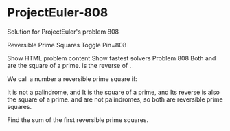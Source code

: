 # ProjectEuler-808
Solution for ProjectEuler's problem 808

Reversible Prime Squares
Toggle Pin=808

 Show HTML problem content Show fastest solvers 
Problem 808
Both 
 and 
 are the square of a prime. 
 is the reverse of 
.

We call a number a reversible prime square if:

It is not a palindrome, and
It is the square of a prime, and
Its reverse is also the square of a prime.
 and 
 are not palindromes, so both are reversible prime squares.

Find the sum of the first 
 reversible prime squares.
